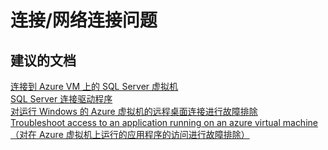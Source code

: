 <properties
    pageTitle="connectivity/network connectivity problems"
    description="连接/网络连接问题"
    service="microsoft.compute"
    resource="virtualmachines"
    authors="aashu"
    displayOrder=""
    selfHelpType="generic"
    supportTopicIds="32511150"
    resourceTags="windowsSQL"
    productPesIds="14745"
    cloudEnvironments="public"
/>


# 连接/网络连接问题

## **建议的文档**
[连接到 Azure VM 上的 SQL Server 虚拟机](https://azure.microsoft.com/documentation/articles/virtual-machines-sql-server-connectivity-resource-manager/)<br>
[SQL Server 连接驱动程序](https://msdn.microsoft.com/library/mt654049.aspx)<br>
[对运行 Windows 的 Azure 虚拟机的远程桌面连接进行故障排除](https://azure.microsoft.com/documentation/articles/virtual-machines-windows-troubleshoot-rdp-connection/)<br>
[Troubleshoot access to an application running on an azure virtual machine（对在 Azure 虚拟机上运行的应用程序的访问进行故障排除）](https://azure.microsoft.com/documentation/articles/virtual-machines-linux-troubleshoot-app-connection/)



<!--HONumber=Jul16_HO4-->


